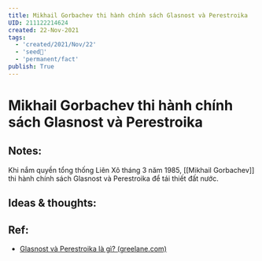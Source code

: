 ```yaml
---
title: Mikhail Gorbachev thi hành chính sách Glasnost và Perestroika
UID: 211122214624
created: 22-Nov-2021
tags:
  - 'created/2021/Nov/22'
  - 'seed🥜'
  - 'permanent/fact'
publish: True
---
```

# Mikhail Gorbachev thi hành chính sách Glasnost và Perestroika

## Notes:
Khi nắm quyền tổng thống Liên Xô tháng 3 năm 1985, [[Mikhail Gorbachev]] thi hành chính sách Glasnost và Perestroika để tái thiết đất nước.

## Ideas & thoughts:

## Ref:
- [Glasnost và Perestroika là gì? (greelane.com)](https://www.greelane.com/vi/nh%c3%a2n-v%c4%83n/l%e1%bb%8bch-s%e1%bb%ad--v%c4%83n-h%c3%b3a/glasnost-and-perestroika-1779417/)
